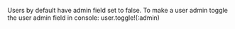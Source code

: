 Users by default have admin field set to false. To make a user admin toggle the user admin field in console:
    user.toggle!(:admin)
